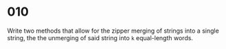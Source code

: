 # 010

Write two methods that allow for the zipper merging of strings into a single string, the the unmerging of said string into `k` equal-length words.
